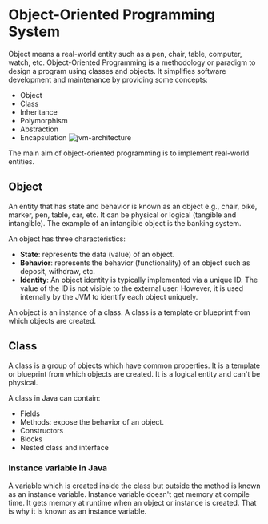 # Object-Oriented Programming System

Object means a real-world entity such as a pen, chair, table, computer, watch, etc. Object-Oriented Programming is a methodology or paradigm to design a program using classes and objects. It simplifies software development and maintenance by providing some concepts:

- Object
- Class
- Inheritance
- Polymorphism
- Abstraction
- Encapsulation
![jvm-architecture](https://github.com/prakhar531/Interview-prep/assets/139108232/40f968b8-1240-4e7d-af7e-35cac2f05d5a)

The main aim of object-oriented programming is to implement real-world entities.

## Object

An entity that has state and behavior is known as an object e.g., chair, bike, marker, pen, table, car, etc. It can be physical or logical (tangible and intangible). The example of an intangible object is the banking system.

An object has three characteristics:

- **State**: represents the data (value) of an object.
- **Behavior**: represents the behavior (functionality) of an object such as deposit, withdraw, etc.
- **Identity**: An object identity is typically implemented via a unique ID. The value of the ID is not visible to the external user. However, it is used internally by the JVM to identify each object uniquely.

An object is an instance of a class. A class is a template or blueprint from which objects are created.

## Class

A class is a group of objects which have common properties. It is a template or blueprint from which objects are created. It is a logical entity and can't be physical.

A class in Java can contain:

- Fields
- Methods: expose the behavior of an object.
- Constructors
- Blocks
- Nested class and interface

### Instance variable in Java

A variable which is created inside the class but outside the method is known as an instance variable. Instance variable doesn't get memory at compile time. It gets memory at runtime when an object or instance is created. That is why it is known as an instance variable.
